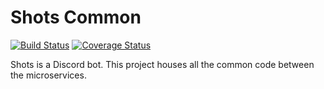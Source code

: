 # Shots Common

[![Build Status](https://travis-ci.org/shots-fired/shots-common.svg?branch=master)](https://travis-ci.org/shots-fired/shots-common)
[![Coverage Status](https://coveralls.io/repos/github/shots-fired/shots-common/badge.svg?branch=master&service=github)](https://coveralls.io/github/shots-fired/shots-common?branch=master)

Shots is a Discord bot. This project houses all the common code between the microservices.
